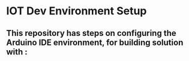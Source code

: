 # IOT Dev Environment Setup
## This repository has steps on configuring the Arduino IDE environment, for building solution with :

